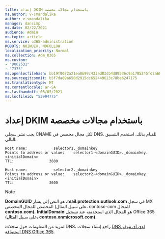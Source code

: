 ```yaml
---
title: إعداد DKIM باستخدام مجالات مخصصة
ms.author: v-smandalika
author: v-smandalika
manager: dansimp
ms.date: 02/22/2021
audience: Admin
ms.topic: article
ms.service: o365-administration
ROBOTS: NOINDEX, NOFOLLOW
localization_priority: Normal
ms.collection: Adm_O365
ms.custom:
- "9002531"
- "7375"
ms.openlocfilehash: bb19f0672a21ea8b99c433ad83db4d89536c9a1705245fd2a683471170ab51ee
ms.sourcegitcommit: b5f7da89a650d2915dc652449623c78be6247175
ms.translationtype: MT
ms.contentlocale: ar-SA
ms.lasthandoff: 08/05/2021
ms.locfileid: "53994775"
---
```

# <a name="set-up-dkim-with-custom-domains"></a>إعداد DKIM باستخدام مجالات مخصصة

يجب نشر سجلي CNAME لكل مجال مخصص في DNS. للقيام بذلك، استخدم التنسيق التالي:

```console
Host name:            selector1._domainkey
Points to address or value:    selector1-<domainGUID>._domainkey.<initialDomain>
TTL:                3600

Host name:            selector2._domainkey
Points to address or value:    selector2-<domainGUID>._domainkey.<initialDomain>
TTL:                3600
```
> [!NOTE]
> **DomainGUID** هو النص إلى يسار **.mail.protection.outlook.com** في سجل MX المخصص للمجال المخصص (على سبيل المثال، contoso-com للمجال **contoso.com).** **InitialDomain** هو المجال الذي استخدمته عند تسجيل Office 365 (على سبيل **المثال، contoso.onmicrosoft.com).**

لمزيد من المعلومات حول سجلات DNS، راجع إنشاء سجلات [DNS لدى أي موفر استضافة DNS Office 365](https://docs.microsoft.com/microsoft-365/admin/get-help-with-domains/create-dns-records-at-any-dns-hosting-provider).